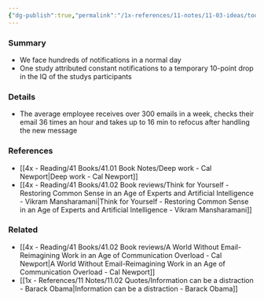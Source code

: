```yaml
---
{"dg-publish":true,"permalink":"/1x-references/11-notes/11-03-ideas/too-many-notifications-for-modern-workers-reduces-iq/","title":"Too many notifications for modern workers","dgShowBacklinks":false}
---
```



### Summary
- We face hundreds of notifications in a normal day
- One study attributed constant notifications to a temporary 10-point drop in the IQ of the studys participants

### Details
- The average employee receives over 300 emails in a week, checks their email 36 times an hour and takes up to 16 min to refocus after handling the new message

### References
- [[4x - Reading/41 Books/41.01 Book Notes/Deep work - Cal Newport\|Deep work - Cal Newport]]
- [[4x - Reading/41 Books/41.02 Book reviews/Think for Yourself - Restoring Common Sense in an Age of Experts and Artificial Intelligence - Vikram Mansharamani\|Think for Yourself - Restoring Common Sense in an Age of Experts and Artificial Intelligence - Vikram Mansharamani]]

### Related
- [[4x - Reading/41 Books/41.02 Book reviews/A World Without Email-Reimagining Work in an Age of Communication Overload - Cal Newport\|A World Without Email-Reimagining Work in an Age of Communication Overload - Cal Newport]]
- [[1x - References/11 Notes/11.02 Quotes/Information can be a distraction - Barack Obama\|Information can be a distraction - Barack Obama]]